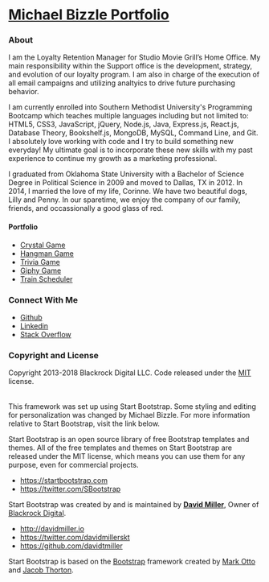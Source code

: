 # [Michael Bizzle Portfolio](https://mbizzle1464.github.io/portfolio/)


### About

I am the Loyalty Retention Manager for Studio Movie Grill’s Home Office. My main responsibility within the Support office is the development, strategy, and evolution of our loyalty program. I am also in charge of the execution of all email campaigns and utilizing analtyics to drive future purchasing behavior.

I am currently enrolled into Southern Methodist University's Programming Bootcamp which teaches multiple languages including but not limited to: HTML5, CSS3, JavaScript, jQuery, Node.js, Java, Express.js, React.js, Database Theory, Bookshelf.js, MongoDB, MySQL, Command Line, and Git. I absolutely love working with code and I try to build something new everyday! My ultimate goal is to incorporate these new skills with my past experience to continue my growth as a marketing professional.

I graduated from Oklahoma State University with a Bachelor of Science Degree in Political Science in 2009 and moved to Dallas, TX in 2012. In 2014, I married the love of my life, Corinne. We have two beautiful dogs, Lilly and Penny. In our sparetime, we enjoy the company of our family, friends, and occassionally a good glass of red.

#### Portfolio

* [Crystal Game](https://mbizzle1464.github.io/week-4-game/)
* [Hangman Game](https://mbizzle1464.github.io/hangman-game/)
* [Trivia Game](https://mbizzle1464.github.io/TriviaGame/)
* [Giphy Game](https://mbizzle1464.github.io/giphy/)
* [Train Scheduler](https://mbizzle1464.github.io/train-scheduler/)

### Connect With Me

* [Github](https://github.com/mbizzle1464)
* [Linkedin](https://www.linkedin.com/in/michael-bizzle-3107b73b/)
* [Stack Overflow](https://stackoverflow.com/users/8959778/michael-bizzle)

### Copyright and License

Copyright 2013-2018 Blackrock Digital LLC. Code released under the [MIT](https://github.com/BlackrockDigital/startbootstrap-creative/blob/gh-pages/LICENSE) license.

###### 

This framework was set up using Start Bootstrap. Some styling and editing for personalization was changed by Michael Bizzle. For more information relative to Start Bootstrap, visit the link below. 

Start Bootstrap is an open source library of free Bootstrap templates and themes. All of the free templates and themes on Start Bootstrap are released under the MIT license, which means you can use them for any purpose, even for commercial projects.

* https://startbootstrap.com
* https://twitter.com/SBootstrap

Start Bootstrap was created by and is maintained by **[David Miller](http://davidmiller.io/)**, Owner of [Blackrock Digital](http://blackrockdigital.io/).

* http://davidmiller.io
* https://twitter.com/davidmillerskt
* https://github.com/davidtmiller

Start Bootstrap is based on the [Bootstrap](http://getbootstrap.com/) framework created by [Mark Otto](https://twitter.com/mdo) and [Jacob Thorton](https://twitter.com/fat).
